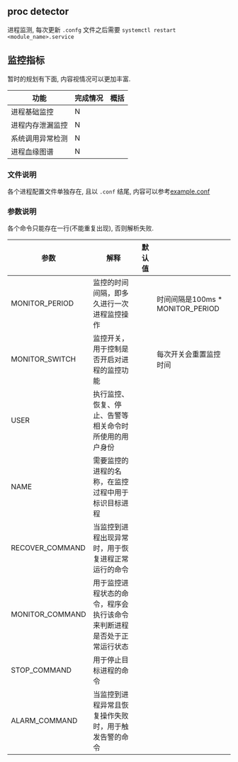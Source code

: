 ## proc detector

进程监测, 每次更新 `.confg` 文件之后需要 `systemctl restart <module_name>.service`

## 监控指标

暂时的规划有下面, 内容视情况可以更加丰富.

|功能|完成情况|概括|
|---|---|---|
|进程基础监控|N||
|进程内存泄漏监控|N||
|系统调用异常检测|N||
|进程血缘图谱|N||


### 文件说明

各个进程配置文件单独存在, 且以 `.conf` 结尾, 内容可以参考[example.conf](./example.conf)

### 参数说明

各个命令只能存在一行(不能重复出现), 否则解析失败.

|参数|解释|默认值||
|---|---|---|---|
|MONITOR_PERIOD|监控的时间间隔，即多久进行一次进程监控操作||时间间隔是100ms * MONITOR_PERIOD|
|MONITOR_SWITCH|监控开关，用于控制是否开启对进程的监控功能||每次开关会重置监控时间|
|USER|执行监控、恢复、停止、告警等相关命令时所使用的用户身份|||
|NAME|需要监控的进程的名称，在监控过程中用于标识目标进程|||
|RECOVER_COMMAND|当监控到进程出现异常时，用于恢复进程正常运行的命令|||
|MONITOR_COMMAND|用于监控进程状态的命令，程序会执行该命令来判断进程是否处于正常运行状态|||
|STOP_COMMAND|用于停止目标进程的命令|||
|ALARM_COMMAND|当监控到进程异常且恢复操作失败时，用于触发告警的命令|||